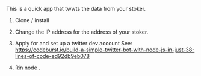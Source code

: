 This is a quick app that twwts the data from your stoker.  

1) Clone / install 

2) Change the IP address for the address of your stoker. 

3) Apply for and set up a twitter dev account 
  See: https://codeburst.io/build-a-simple-twitter-bot-with-node-js-in-just-38-lines-of-code-ed92db9eb078
 
4) Rin node .
